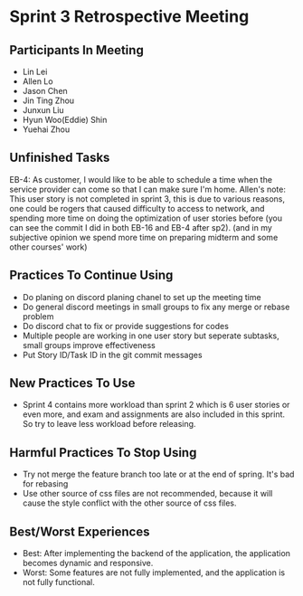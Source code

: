 # Sprint 3 Retrospective Meeting

## Participants In Meeting

- Lin Lei
- Allen Lo
- Jason Chen
- Jin Ting Zhou
- Junxun Liu
- Hyun Woo(Eddie) Shin
- Yuehai Zhou

## Unfinished Tasks

EB-4: As customer, I would like to be able to schedule a time when the service provider can come so that I can make sure I'm home. Allen's note: This user story is not completed in sprint 3, this is due to various reasons, one could be rogers that caused difficulty to access to network, and spending more time on doing the optimization of user stories before (you can see the commit I did in both EB-16 and EB-4 after sp2). (and in my subjective opinion we spend more time on preparing midterm and some other courses' work)

## Practices To Continue Using

- Do planing on discord planing chanel to set up the meeting time
- Do general discord meetings in small groups to fix any merge or rebase problem
- Do discord chat to fix or provide suggestions for codes
- Multiple people are working in one user story but seperate subtasks, small groups improve effectiveness
- Put Story ID/Task ID in the git commit messages

## New Practices To Use

- Sprint 4 contains more workload than sprint 2 which is 6 user stories or even more, and exam and assignments are also included in this sprint. So try to leave less workload before releasing.

## Harmful Practices To Stop Using

- Try not merge the feature branch too late or at the end of spring. It's bad for rebasing
- Use other source of css files are not recommended, because it will cause the style conflict with the other source of css files.

## Best/Worst Experiences

- Best: After implementing the backend of the application, the application becomes dynamic and responsive.
- Worst: Some features are not fully implemented, and the application is not fully functional.

